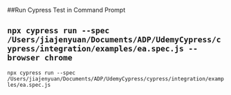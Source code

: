 ##Run Cypress Test in Command Prompt




`npx cypress run --spec /Users/jiajenyuan/Documents/ADP/UdemyCypress/cypress/integration/examples/ea.spec.js --browser chrome`
-
`npx cypress run --spec /Users/jiajenyuan/Documents/ADP/UdemyCypress/cypress/integration/examples/ea.spec.js`
